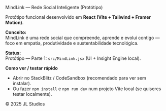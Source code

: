 MindLink — Rede Social Inteligente (Protótipo)

Protótipo funcional desenvolvido em **React (Vite + Tailwind + Framer Motion)**.

**Conceito:**  
MindLink é uma rede social que compreende, aprende e evolui contigo — foco em empatia, produtividade e sustentabilidade tecnológica.

**Status:**  
Protótipo — Parte 1: `src/MindLink.jsx` (UI + Insight Engine local).

**Como ver / testar rápido**
- Abrir no StackBlitz / CodeSandbox (recomendado para ver sem instalar).
- Ou fazer `npm install` e `npm run dev` num projeto Vite local (se quiseres testar localmente).

© 2025 JL Studios
